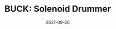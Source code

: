 ---
layout: post
featured: true
title: "BUCK: Solenoid Drummer"
date: 2021-09-20
project_code: "BUCK"
thumbnail: "/assets/project-assets/2021-09-20-BUCK/thumbnail.jpg"
intro: "BUCK is the predecessor to PULSE"
---